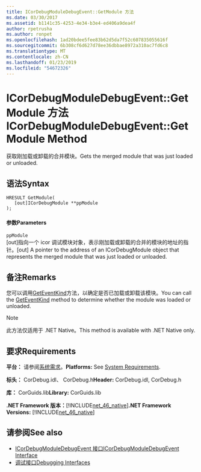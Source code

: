 ```yaml
---
title: ICorDebugModuleDebugEvent::GetModule 方法
ms.date: 03/30/2017
ms.assetid: b1141c35-4253-4e34-b3e4-ed406a9dea4f
author: rpetrusha
ms.author: ronpet
ms.openlocfilehash: 1ad20bdee5fee83b62d5da7f52c607835055616f
ms.sourcegitcommit: 6b308cf6d627d78ee36dbbae8972a310ac7fd6c8
ms.translationtype: MT
ms.contentlocale: zh-CN
ms.lasthandoff: 01/23/2019
ms.locfileid: "54672326"
---
```

# <a name="icordebugmoduledebugeventgetmodule-method"></a><span data-ttu-id="c7cc9-102">ICorDebugModuleDebugEvent::GetModule 方法</span><span class="sxs-lookup"><span data-stu-id="c7cc9-102">ICorDebugModuleDebugEvent::GetModule Method</span></span>
<span data-ttu-id="c7cc9-103">获取刚加载或卸载的合并模块。</span><span class="sxs-lookup"><span data-stu-id="c7cc9-103">Gets the merged module that was just loaded or unloaded.</span></span>  
  
## <a name="syntax"></a><span data-ttu-id="c7cc9-104">语法</span><span class="sxs-lookup"><span data-stu-id="c7cc9-104">Syntax</span></span>  
  
```  
HRESULT GetModule(  
   [out]ICorDebugModule **ppModule  
);  
```  
  
#### <a name="parameters"></a><span data-ttu-id="c7cc9-105">参数</span><span class="sxs-lookup"><span data-stu-id="c7cc9-105">Parameters</span></span>  
 `ppModule`  
 <span data-ttu-id="c7cc9-106">[out]指向一个 icor 调试模块对象，表示刚加载或卸载的合并的模块的地址的指针。</span><span class="sxs-lookup"><span data-stu-id="c7cc9-106">[out] A pointer to the address of an ICorDebugModule object that represents the merged module that was just loaded or unloaded.</span></span>  
  
## <a name="remarks"></a><span data-ttu-id="c7cc9-107">备注</span><span class="sxs-lookup"><span data-stu-id="c7cc9-107">Remarks</span></span>  
 <span data-ttu-id="c7cc9-108">您可以调用[GetEventKind](../../../../docs/framework/unmanaged-api/debugging/icordebugdebugevent-geteventkind-method.md)方法，以确定是否已加载或卸载该模块。</span><span class="sxs-lookup"><span data-stu-id="c7cc9-108">You can call the [GetEventKind](../../../../docs/framework/unmanaged-api/debugging/icordebugdebugevent-geteventkind-method.md) method to determine whether the module was loaded or unloaded.</span></span>  
  
> [!NOTE]
>  <span data-ttu-id="c7cc9-109">此方法仅适用于 .NET Native。</span><span class="sxs-lookup"><span data-stu-id="c7cc9-109">This method is available with .NET Native only.</span></span>  
  
## <a name="requirements"></a><span data-ttu-id="c7cc9-110">要求</span><span class="sxs-lookup"><span data-stu-id="c7cc9-110">Requirements</span></span>  
 <span data-ttu-id="c7cc9-111">**平台：** 请参阅[系统需求](../../../../docs/framework/get-started/system-requirements.md)。</span><span class="sxs-lookup"><span data-stu-id="c7cc9-111">**Platforms:** See [System Requirements](../../../../docs/framework/get-started/system-requirements.md).</span></span>  
  
 <span data-ttu-id="c7cc9-112">**标头：** CorDebug.idl、 CorDebug.h</span><span class="sxs-lookup"><span data-stu-id="c7cc9-112">**Header:** CorDebug.idl, CorDebug.h</span></span>  
  
 <span data-ttu-id="c7cc9-113">**库：** CorGuids.lib</span><span class="sxs-lookup"><span data-stu-id="c7cc9-113">**Library:** CorGuids.lib</span></span>  
  
 <span data-ttu-id="c7cc9-114">**.NET Framework 版本：**[!INCLUDE[net_46_native](../../../../includes/net-46-native-md.md)]</span><span class="sxs-lookup"><span data-stu-id="c7cc9-114">**.NET Framework Versions:** [!INCLUDE[net_46_native](../../../../includes/net-46-native-md.md)]</span></span>  
  
## <a name="see-also"></a><span data-ttu-id="c7cc9-115">请参阅</span><span class="sxs-lookup"><span data-stu-id="c7cc9-115">See also</span></span>
- [<span data-ttu-id="c7cc9-116">ICorDebugModuleDebugEvent 接口</span><span class="sxs-lookup"><span data-stu-id="c7cc9-116">ICorDebugModuleDebugEvent Interface</span></span>](../../../../docs/framework/unmanaged-api/debugging/icordebugmoduledebugevent-interface.md)
- [<span data-ttu-id="c7cc9-117">调试接口</span><span class="sxs-lookup"><span data-stu-id="c7cc9-117">Debugging Interfaces</span></span>](../../../../docs/framework/unmanaged-api/debugging/debugging-interfaces.md)
